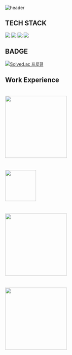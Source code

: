 ![header](https://capsule-render.vercel.app/api?type=Rounded&color=BLACK&height=200&section=header&text=BOGUEN%20SONG&fontSize=50&fontColor=FFFFFF)
## TECH STACK
<img src="https://img.shields.io/badge/Python-3766AB?style=for-the-badge&logo=Python&logoColor=white"/>
<img src="https://img.shields.io/badge/C++-3766AB?style=for-the-badge&logo=cplusplus&logoColor=white"/>
<img src="https://img.shields.io/badge/java-red?style=for-the-badge&logo=eclipse&logoColor=white"> 
<img src="https://img.shields.io/badge/flutter-02569B?style=for-the-badge&logo=flutter&logoColor=white">

## BADGE
[![Solved.ac
프로필](http://mazassumnida.wtf/api/generate_badge?boj=stark)](https://solved.ac/stark)

## Work Experience
# <a href="https://www.coxlab.kr/"><img src="https://www.coxlab.kr/wp-content/themes/coxlab/CoX-logo.png" width="200px"></a>
# <a href="https://www.ssafy.com/"><img src="https://www.ssafy.com/swp/rps/images/logo_ssafy.png" width="100px"></a>
# <a href="https://www.hyundai-autoever.com/"><img src="https://www.hyundai-autoever.com/common/images/typea-logo.png" width="200px"></a>
# <a href="https://www.lgcns.com/"><img src="https://www.lgcns.com/wp-content/uploads/2021/10/logo_2x.png" width="200px"></a>
